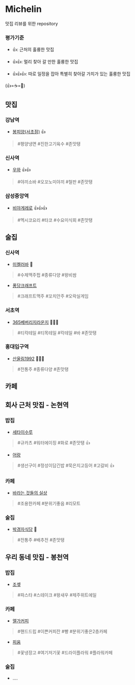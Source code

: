 # Michelin

맛집 리뷰를 위한 repository

### 평가기준
- :+1:: 근처의 훌륭한 맛집

- :+1::+1:: 멀리 찾아 갈 만한 훌륭한 맛집

- :+1::+1::+1:: 따로 일정을 잡아 특별히 찾아갈 가치가 있는 훌륭한 맛집

(:+1:=:coffee:=:beer:)

## 맛집

### 강남역
- [봉피양(서초점)](https://store.naver.com/restaurants/detail?id=12973914) :+1:
> #평양냉면 #진한고기육수 #존맛탱

### 신사역
- [우와](https://store.naver.com/restaurants/detail?id=1653280910) :+1::+1:
> #야끼소바 #오꼬노미야끼 #철판 #존맛탱

### 삼성중앙역
- [비야게레로](https://store.naver.com/restaurants/detail?entry=plt&id=36528809) :+1::+1::+1:
> #멕시코요리 #타코 #수요미식회 #존맛탱

## 술집

### 신사역
- [미켈러바](https://store.naver.com/restaurants/detail?id=36877874) :beer:
> #수제맥주펍 #종류다양 #왕비쌈
 
- [퐁당크래프트](https://store.naver.com/restaurants/detail?id=35553932)
> #크래프트맥주 #꼬치안주 #오락실게임

### 서초역
- [365베버리지라운지](https://store.naver.com/restaurants/detail?entry=plt&id=36952380) :beer::beer::beer:
> #티칵테일 #티목테일 #칵테일 #바 #존맛탱

### 홍대입구역
- [산울림1992](https://store.naver.com/restaurants/detail?id=13123910) :beer::beer::beer:
> #전통주 #종류다양 #존맛탱

## 카페

## 회사 근처 맛집 - 논현역
### 밥집
- [세타이수루](https://store.naver.com/restaurants/detail?entry=plt&id=37754520)
> #규카츠 #워터에이징 #화로 #존맛탱
> :+1:

- [어랑](https://store.naver.com/restaurants/detail?id=475744961)
> #생선구이 #정성이담긴밥 #묵은지고등어 #고갈비
> :+1:

### 카페
- [바라는 것들의 실상](https://store.naver.com/restaurants/detail?id=36772019)
> #조용한카페 #분위기좋음 #리모트

### 술집
- [박경자식당](https://store.naver.com/restaurants/detail?id=39698674) :beer:
> #전통주 #배추전 #존맛탱

## 우리 동네 맛집 - 봉천역
### 밥집
- [조솊](https://store.naver.com/restaurants/detail?id=1345297479)
> #파스타 #스테이크 #왕새우 #제주위트에일

### 카페
- [엘가커피](https://store.naver.com/restaurants/detail?id=37818385)
> #핸드드립 #이쁜커피잔 #빵 #분위기좋은2층카페

- [피움](https://store.naver.com/restaurants/detail?id=1088837534)
> #꽃냉장고 #여기저기꽃 #드라이플라워 #플라워카페

### 술집
- .... 

